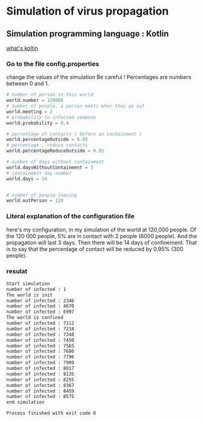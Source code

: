 # Simulation of virus propagation

## Simulation programming language : Kotlin
[what's koltin](https://kotlinlang.org/)

### Go to the file config.properties
change the values of the simulation
Be careful ! Percentages are numbers between 0 and 1. 

```python
# number of person in this world
world.number = 120000
# number of people, a person meets when they go out
world.meeting = 2
# probability to infected someone
world.probability = 0.4

# percentage of contacts ( before on containment )
world.percentageOutside = 0.05
# percentage , reduce contacts
world.percentageReduceOutside = 0.95

# number of days without containment
world.daysWithoutContainment = 3
# containment day number
world.days = 14


# number of people leaving
world.outPerson = 120

```
### Literal explanation of the configuration file 
here's my configuration, in my simulation of the world at 120,000 people.
Of the 120 000 people, 5% are in contact with 2 people (6000 people). And the propagation will last 3 days.  Then there will be 14 days of confinement. That is to say that the percentage of contact will be reduced by 0.95% (300 people).

### resulat 
```bash
Start simulation
number of infected : 1
The world is init
number of infected : 2346
number of infected : 4670
number of infected : 6997
The world is confined
number of infected : 7112
number of infected : 7218
number of infected : 7348
number of infected : 7450
number of infected : 7565
number of infected : 7686
number of infected : 7796
number of infected : 7909
number of infected : 8017
number of infected : 8135
number of infected : 8255
number of infected : 8367
number of infected : 8459
number of infected : 8575
end simulation

Process finished with exit code 0

```
